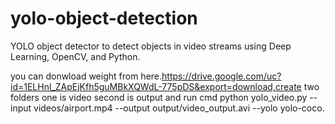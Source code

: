 # yolo-object-detection
 YOLO object detector to detect objects in video streams using Deep Learning, OpenCV, and Python.

you can donwload weight from here.https://drive.google.com/uc?id=1ELHnl_ZApEjKfh5guMBkXQWdL-775pDS&export=download,create two folders one is video second is output and run cmd python yolo_video.py --input videos/airport.mp4 --output output/video_output.avi --yolo yolo-coco. 
